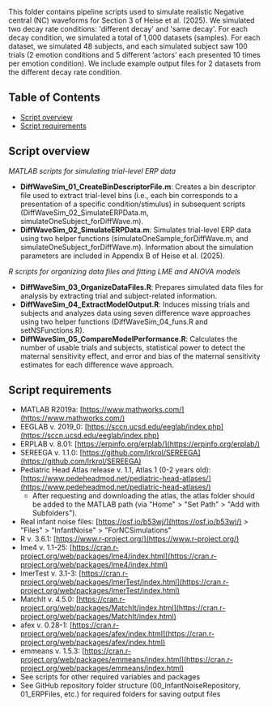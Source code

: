 This folder contains pipeline scripts used to simulate realistic Negative central (NC) waveforms for Section 3 of Heise et al. (2025). We simulated two decay rate conditions: 'different decay' and 'same decay'. For each decay condition, we simulated a total of 1,000 datasets (samples). For each dataset, we simulated 48 subjects, and each simulated subject saw 100 trials (2 emotion conditions and 5 different ‘actors’ each presented 10 times per emotion condition). We include example output files for 2 datasets from the different decay rate condition.

## Table of Contents  
* [Script overview](#script-overview) 
* [Script requirements](#script-requirements)
  
## Script overview

*MATLAB scripts for simulating trial-level ERP data*
* **DiffWaveSim_01_CreateBinDescriptorFile.m**: Creates a bin descriptor file used to extract trial-level bins (i.e., each bin corresponds to a presentation of a specific condition/stimulus) in subsequent scripts (DiffWaveSim_02_SimulateERPData.m, simulateOneSubject_forDiffWave.m). 
* **DiffWaveSim_02_SimulateERPData.m**: Simulates trial-level ERP data using two helper functions (simulateOneSample_forDiffWave.m, and simulateOneSubject_forDiffWave.m). Information about the simulation parameters are included in Appendix B of Heise et al. (2025).

*R scripts for organizing data files and fitting LME and ANOVA models*
* **DiffWaveSim_03_OrganizeDataFiles.R**: Prepares simulated data files for analysis by extracting trial and subject-related information.
* **DiffWaveSim_04_ExtractModelOutput.R**: Induces missing trials and subjects and analyzes data using seven difference wave approaches using two helper functions (DiffWaveSim_04_funs.R and setNSFunctions.R).
* **DiffWaveSim_05_CompareModelPerformance.R**: Calculates the number of usable trials and subjects, statistical power to detect the maternal sensitivity effect, and error and bias of the maternal sensitivity estimates for each difference wave approach. 

## Script requirements
* MATLAB R2019a: [https://www.mathworks.com/](https://www.mathworks.com/)
* EEGLAB v. 2019_0: [https://sccn.ucsd.edu/eeglab/index.php](https://sccn.ucsd.edu/eeglab/index.php)
* ERPLAB v. 8.01: [https://erpinfo.org/erplab/](https://erpinfo.org/erplab/)
* SEREEGA v. 1.1.0: [https://github.com/lrkrol/SEREEGA](https://github.com/lrkrol/SEREEGA)
* Pediatric Head Atlas release v. 1.1, Atlas 1 (0-2 years old): [https://www.pedeheadmod.net/pediatric-head-atlases/](https://www.pedeheadmod.net/pediatric-head-atlases/)
  * After requesting and downloading the atlas, the atlas folder should be added to the MATLAB path (via "Home" > "Set Path" > "Add with Subfolders").
* Real infant noise files: [https://osf.io/b53wj/](https://osf.io/b53wj/) > "Files" > "InfantNoise" > "ForNCSimulations"
* R v. 3.6.1: [https://www.r-project.org/](https://www.r-project.org/)
* lme4 v. 1.1-25: [https://cran.r-project.org/web/packages/lme4/index.html](https://cran.r-project.org/web/packages/lme4/index.html)
* lmerTest v. 3.1-3: [https://cran.r-project.org/web/packages/lmerTest/index.html](https://cran.r-project.org/web/packages/lmerTest/index.html)
* MatchIt v. 4.5.0: [https://cran.r-project.org/web/packages/MatchIt/index.html](https://cran.r-project.org/web/packages/MatchIt/index.html)
* afex v. 0.28-1: [https://cran.r-project.org/web/packages/afex/index.html](https://cran.r-project.org/web/packages/afex/index.html)
* emmeans v. 1.5.3: [https://cran.r-project.org/web/packages/emmeans/index.html](https://cran.r-project.org/web/packages/emmeans/index.html)
* See scripts for other required variables and packages
* See GitHub repository folder structure (00_InfantNoiseRepository, 01_ERPFiles, etc.) for required folders for saving output files
